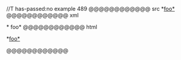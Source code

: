 //T has-passed:no
example 489
@@@@@@@@@@@@ src
*[foo*](/uri)
@@@@@@@@@@@@ xml
<?xml version="1.0" encoding="UTF-8"?>
<!DOCTYPE document SYSTEM "CommonMark.dtd">
<document xmlns="http://commonmark.org/xml/1.0">
  <paragraph>
    <text>*</text>
    <link destination="/uri" title="">
      <text>foo*</text>
    </link>
  </paragraph>
</document>
@@@@@@@@@@@@ html
<p>*<a href="/uri">foo*</a></p>
@@@@@@@@@@@@
